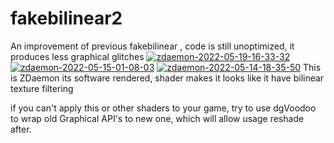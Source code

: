 # fakebilinear2
An improvement of previous fakebilinear , code is still unoptimized, it produces less graphical glitches
<a href='https://postimg.cc/Yv60CMgT' target='_blank'><img src='https://i.postimg.cc/Yv60CMgT/zdaemon-2022-05-19-16-33-32.png' border='0' alt='zdaemon-2022-05-19-16-33-32'/></a>
<a href='https://postimg.cc/mhTg80vS' target='_blank'><img src='https://i.postimg.cc/mhTg80vS/zdaemon-2022-05-15-01-08-03.png' border='0' alt='zdaemon-2022-05-15-01-08-03'/></a>
<a href='https://postimg.cc/w3rn7NQs' target='_blank'><img src='https://i.postimg.cc/w3rn7NQs/zdaemon-2022-05-14-18-35-50.png' border='0' alt='zdaemon-2022-05-14-18-35-50'/></a>
This is ZDaemon its software rendered, shader makes it looks like it have bilinear texture filtering

if you can't apply this or other shaders to your game, try to use dgVoodoo to wrap old Graphical API's to new one, which will allow usage reshade after.
